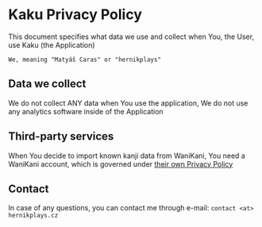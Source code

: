 # Kaku Privacy Policy
This document specifies what data we use and collect when You, the User, use Kaku (the Application)

`We, meaning "Matyáš Caras" or "hernikplays"`

## Data we collect
We do not collect ANY data when You use the application, We do not use any analytics software inside of the Application

## Third-party services
When You decide to import known kanji data from WaniKani, You need a WaniKani account, which is governed under [their own Privacy Policy](https://www.wanikani.com/privacy)

## Contact
In case of any questions, you can contact me through e-mail: `contact <at> hernikplays.cz`
